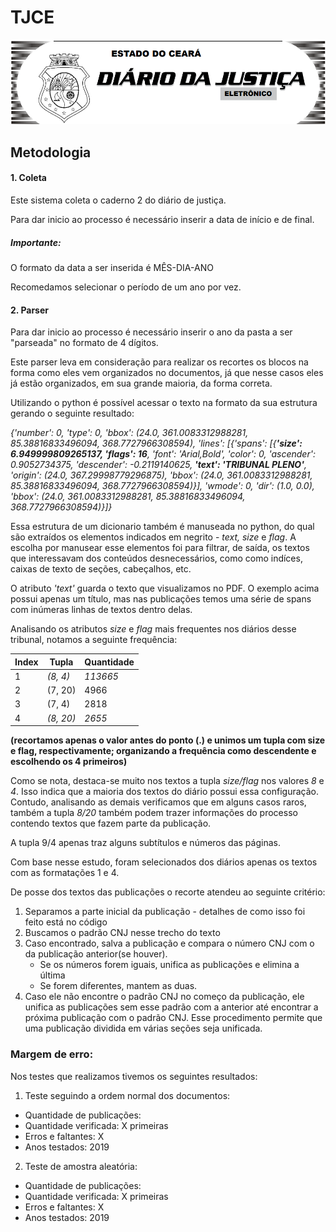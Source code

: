 # TJCE 

![Imagem do diario](image_diario_CE.png)

## Metodologia

#### 1. Coleta

Este sistema coleta o caderno 2 do diário de justiça.

Para dar inicio ao processo é necessário inserir a data de início e de final.

##### Importante:

O formato da data a ser inserida é MÊS-DIA-ANO

Recomedamos selecionar o período de um ano por vez.


#### 2. Parser

Para dar inicio ao processo é necessário inserir o ano da pasta a ser "parseada" no formato de 4 dígitos.

Este parser leva em consideração para realizar os recortes os blocos na forma como eles vem organizados no documentos,
já que nesse casos eles já estão organizados, em sua grande maioria, da forma correta.

Utilizando o python é possível acessar o texto na formato da sua estrutura gerando o seguinte resultado:

*{'number': 0, 'type': 0, 'bbox': (24.0, 361.0083312988281, 85.38816833496094, 368.7727966308594), 'lines': [{'spans': [{**'size': 6.949999809265137, 'flags': 16**, 'font': 'Arial,Bold', 'color': 0, 'ascender': 0.9052734375, 'descender': -0.2119140625, **'text': 'TRIBUNAL PLENO'**, 'origin': (24.0, 367.29998779296875), 'bbox': (24.0, 361.0083312988281, 85.38816833496094, 368.7727966308594)}], 'wmode': 0, 'dir': (1.0, 0.0), 'bbox': (24.0, 361.0083312988281, 85.38816833496094, 368.7727966308594)}]}*


Essa estrutura de um dicionario também é manuseada no python, do qual são extraídos os elementos indicados em negrito - *text, size* e *flag*. A escolha por manusear
esse elementos foi para filtrar, de saída, os textos que interessavam dos conteúdos desnecessários, como como indíces, caixas de texto de seções, cabeçalhos, etc.

O atributo *'text'* guarda o texto que visualizamos no PDF. O exemplo acima possui apenas um título, mas nas publicações temos uma série de spans com
inúmeras linhas de textos dentro delas.

Analisando os atributos *size* e *flag* mais frequentes nos diários desse tribunal, notamos a seguinte frequência: 

Index |  Tupla  | Quantidade |
----- | ------- |  --------  |
  1	  |*(8, 4)* |  *113665*  |
  2   | (7, 20) |     4966   |
  3   | (7, 4)  |     2818   |
  4   |*(8, 20)*|    *2655*  |


 __(recortamos apenas o valor antes do ponto (.) e unimos um tupla com size e flag, respectivamente; organizando a frequência como descendente e escolhendo os 4 primeiros)__

Como se nota, destaca-se muito nos textos a tupla *size/flag* nos valores *8* e *4*. Isso indica que a maioria dos textos do diário possui essa configuração. Contudo, analisando as demais verificamos que em alguns casos raros, também a tupla *8/20* também podem trazer informações do processo contendo textos que fazem parte da publicação.

A tupla 9/4 apenas traz alguns subtítulos e números das páginas.

Com base nesse estudo, foram selecionados dos diários apenas os textos com as formatações 1 e 4.

De posse dos textos das publicações o recorte atendeu ao seguinte critério:

1. Separamos a parte inicial da publicação - detalhes de como isso foi feito está no código
2. Buscamos o padrão CNJ nesse trecho do texto
3. Caso encontrado, salva a publicação e compara o número CNJ com o da publicação anterior(se houver).
	- Se os números forem iguais, unifica as publicações e elimina a última
	- Se forem diferentes, mantem as duas.
4. Caso ele não encontre o padrão CNJ no começo da publicação, ele unifica as publicações sem esse padrão com a anterior
até encontrar a próxima publicação com o padrão CNJ. Esse procedimento permite que uma publicação dividida em várias
seções seja unificada.


### Margem de erro:

Nos testes que realizamos tivemos os seguintes resultados:

1. Teste seguindo a ordem normal dos documentos:

- Quantidade de publicações:
- Quantidade verificada: X primeiras
- Erros e faltantes: X
- Anos testados: 2019

2. Teste de amostra aleatória:

- Quantidade de publicações:
- Quantidade verificada: X primeiras
- Erros e faltantes: X
- Anos testados: 2019
